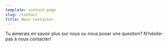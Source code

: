 ```yaml
---
template: contact-page
slug: /contact
title: Nous contacter
---
```

Tu aimerais en savoir plus sur nous ou nous poser une question? N'hésite-pas à nous contacter!